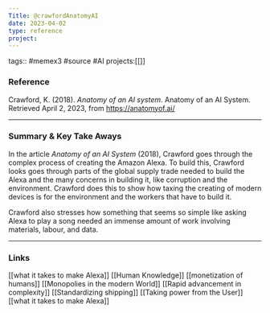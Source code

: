 ```yaml
---
Title: @crawfordAnatomyAI
date: 2023-04-02
type: reference
project:
---
```


tags:: #memex3 #source #AI
projects:[[]]

### Reference 

Crawford, K. (2018). _Anatomy of an AI system_. Anatomy of an AI System. Retrieved April 2, 2023, from https://anatomyof.ai/

---

### Summary & Key Take Aways
 
In the article *Anatomy of an AI System* (2018), Crawford goes through the complex process of creating the Amazon Alexa. To build this, Crawford looks goes through parts of the global supply trade needed to build the Alexa and the many concerns in building it, like corruption and the environment. Crawford does this to show how taxing the creating of modern devices is for the environment and the workers that have to build it.

Crawford also stresses how something that seems so simple like asking Alexa to play a song needed an immense amount of work involving materials, labour, and data. 

--- 

### Links
[[what it takes to make Alexa]] [[Human Knowledge]] [[monetization of humans]] [[Monopolies in the modern World]] [[Rapid advancement in complexity]] [[Standardizing shipping]] [[Taking power from the User]] [[what it takes to make Alexa]] 